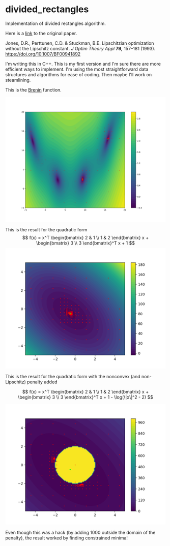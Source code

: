 # divided_rectangles
Implementation of divided rectangles algorithm.

Here is a [link](https://www.researchgate.net/publication/226216344_Lipschitzian_Optimisation_Without_the_Lipschitz_Constant) to the original paper.

Jones, D.R., Perttunen, C.D. & Stuckman, B.E. Lipschitzian optimization without the Lipschitz constant. *J Optim Theory Appl* **79,** 157–181 (1993). https://doi.org/10.1007/BF00941892



I'm writing this in C++.  This is my first version and I'm sure there are more efficient ways to implement.  I'm using the most straightforward data structures and algorithms for ease of coding.  Then maybe I'll work on steamlining.



This is the [Brenin](https://www.sfu.ca/~ssurjano/branin.html) function.

![Brenin function points](Figure_1.png)

This is the result for the quadratic form
$$
f(x) = x^T \begin{bmatrix} 2 & 1 \\ 1 & 2 \end{bmatrix} x + \begin{bmatrix} 3 \\ 3 \end{bmatrix}^T x + 1
$$
![Result for quadratic function](Figure_2.png)

This is the result for the quadratic form with the nonconvex (and non-Lipschitz) penalty added

$$
f(x) = x^T \begin{bmatrix} 2 & 1 \\ 1 & 2 \end{bmatrix} x + \begin{bmatrix} 3 \\ 3 \end{bmatrix}^T x + 1 - \log(\|x\|^2 - 2)
$$

![This is the result for the penalized function](Figure_3.png)

Even though this was a hack (by adding 1000 outside the domain of the penalty), the result worked by finding constrained minima!
